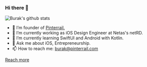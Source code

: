 ### Hi there 👋

![Burak's github stats](https://github-readme-stats.vercel.app/api/?username=burakgunduztr&show_icons=true&title_color=fff&icon_color=79ff97&text_color=9f9f9f&bg_color=151515)

- 💼 I’m founder of [Pinterrail.](https://pinterrail.com/app)
- 🔭 I’m currently working as iOS Design Engineer at Netas's netRD.
- 🌱 I’m currently learning SwiftUI and Android with Kotlin.
- 💬 Ask me about iOS, Entrepreneurship.
- 📫 How to reach me: burak@pinterrail.com

[Reach more](https://burakgunduztr.github.io)
